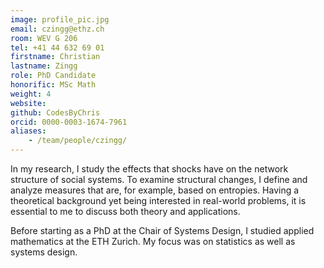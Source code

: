 ```yaml
---
image: profile_pic.jpg
email: czingg@ethz.ch
room: WEV G 206
tel: +41 44 632 69 01
firstname: Christian
lastname: Zingg
role: PhD Candidate
honorific: MSc Math
weight: 4
website:
github: CodesByChris
orcid: 0000-0003-1674-7961
aliases:
    - /team/people/czingg/
---
```


In my research, I study the effects that shocks have on the network structure of social systems. To examine structural changes, I define and analyze measures that are, for example, based on entropies. Having a theoretical background yet being interested in real-world problems, it is essential to me to discuss both theory and applications.

Before starting as a PhD at the Chair of Systems Design, I studied applied mathematics at the ETH Zurich. My focus was on statistics as well as systems design.
